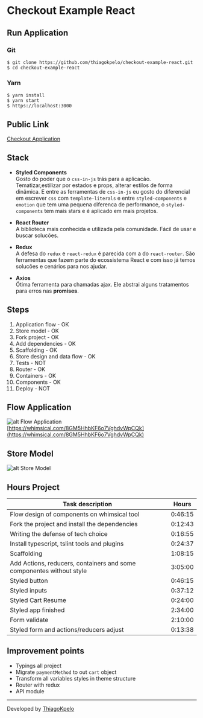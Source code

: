 # Checkout Example React

## Run Application

### Git

`$ git clone https://github.com/thiagokpelo/checkout-example-react.git`  
`$ cd checkout-example-react`  

### Yarn

`$ yarn install`  
`$ yarn start`  
`$ https://localhost:3000`

## Public Link

[Checkout Application](https://thiagokpelo.github.io/checkout-example-react/#)

## Stack

- **Styled Components**  
  Gosto do poder que o `css-in-js` trás para a aplicacão. Tematizar,estilizar por estados e props, alterar estilos de forma dinâmica. E entre as ferramentas de `css-in-js` eu gosto do diferencial em escrever `css` com `template-literals` e entre `styled-components` e `emotion` que tem uma pequena diferenca de performance, o `styled-components` tem mais stars e é aplicado em mais projetos.

- **React Router**  
  A biblioteca mais conhecida e utilizada pela comunidade. Fácil de usar e buscar solucões.

- **Redux**  
  A defesa do `redux` e `react-redux` é parecida com a do `react-router`. São ferramentas que fazem parte do ecossistema React e com isso já temos solucões e cenários para nos ajudar.

- **Axios**  
  Ótima ferramenta para chamadas ajax. Ele abstrai alguns tratamentos para erros nas __promises__.

## Steps

1. Application flow - OK
2. Store model - OK
3. Fork project - OK
4. Add dependencies - OK
5. Scaffolding - OK
6. Store design and data flow - OK
7. Tests - NOT
8. Router - OK
9. Containers - OK
10. Components - OK
11. Deploy - NOT

## Flow Application

![alt Flow Application](https://i.ibb.co/748JBYC/Screen-Shot-2019-05-27-at-17-41-58.png)
[https://whimsical.com/8GM5HhbKF6o7VghdvWpCQk](https://whimsical.com/8GM5HhbKF6o7VghdvWpCQk)

## Store Model

![alt Store Model](https://i.ibb.co/FHzhD22/Screen-Shot-2019-05-27-at-11-22-02.png)

## Hours Project

| Task description                                                     | Hours   |
|--------------------------------------------------------------------- | ------- |
| Flow design of components on whimsical tool                          | 0:46:15 |
| Fork the project and install the dependencies                        | 0:12:43 |
| Writing the defense of tech choice                                   | 0:16:55 |
| Install typescript, tslint tools and plugins                         | 0:24:37 |
| Scaffolding                                                          | 1:08:15 |
| Add Actions, reducers, containers and some componentes without style | 3:05:00 |
| Styled button                                                        | 0:46:15 |
| Styled inputs                                                        | 0:37:12 |
| Styled Cart Resume                                                   | 0:24:00 |
| Styled app finished                                                  | 2:34:00 |
| Form validate                                                        | 2:10:00 |
| Styled form and actions/reducers adjust                              | 0:13:38 |

## Improvement points

- Typings all project
- Migrate `paymentMethod` to out `cart` object
- Transform all variables styles in theme structure
- Router with redux
- API module

-----

Developed by [ThiagoKpelo](https://thiagokpelo.dev)
